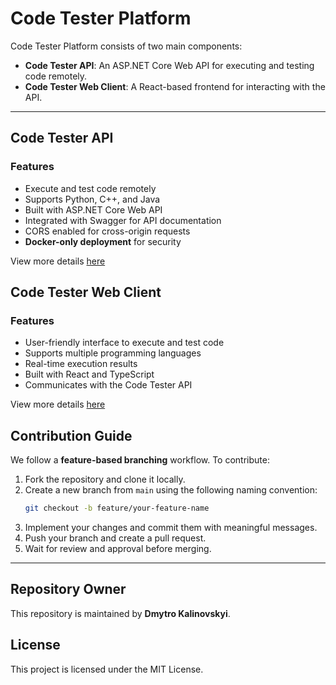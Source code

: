 # Code Tester Platform

Code Tester Platform consists of two main components:
- **Code Tester API**: An ASP.NET Core Web API for executing and testing code remotely.
- **Code Tester Web Client**: A React-based frontend for interacting with the API.

---

## Code Tester API

### Features
- Execute and test code remotely
- Supports Python, C++, and Java
- Built with ASP.NET Core Web API
- Integrated with Swagger for API documentation
- CORS enabled for cross-origin requests
- **Docker-only deployment** for security

View more details [here](Code-Tester.Api/README.md)


## Code Tester Web Client

### Features
- User-friendly interface to execute and test code
- Supports multiple programming languages
- Real-time execution results
- Built with React and TypeScript
- Communicates with the Code Tester API

View more details [here](web-client/README.md)

## Contribution Guide
We follow a **feature-based branching** workflow. To contribute:

1. Fork the repository and clone it locally.
2. Create a new branch from `main` using the following naming convention:
   ```sh
   git checkout -b feature/your-feature-name
   ```
3. Implement your changes and commit them with meaningful messages.
4. Push your branch and create a pull request.
5. Wait for review and approval before merging.

---

## Repository Owner
This repository is maintained by **Dmytro Kalinovskyi**.

## License
This project is licensed under the MIT License.

